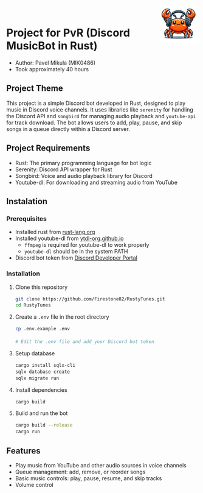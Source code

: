 <img width="20%" src="assets/icon-no-bg.png" align="right" alt="Icon">
<br>

# Project for PvR (Discord MusicBot in Rust)
- Author: Pavel Mikula (MIK0486)
- Took approximately 40 hours

## Project Theme
This project is a simple Discord bot developed in Rust, designed to play music in Discord voice channels. It uses libraries like `serenity` for handling the Discord API and `songbird` for managing audio playback and `youtube-api` for track download. The bot allows users to add, play, pause, and skip songs in a queue directly within a Discord server.

## Project Requirements
- Rust: The primary programming language for bot logic
- Serenity: Discord API wrapper for Rust
- Songbird: Voice and audio playback library for Discord
- Youtube-dl: For downloading and streaming audio from YouTube

## Instalation
### Prerequisites
- Installed rust from [rust-lang.org](https://www.rust-lang.org/tools/install)
- Installed youtube-dl from [ytdl-org.github.io](https://ytdl-org.github.io/youtube-dl/)
  - `ffmpeg` is required for youtube-dl to work properly
  - `youtube-dl` should be in the system PATH
- Discord bot token from [Discord Developer Portal](https://discord.com/developers/applications)

### Installation
1. Clone this repository
    ```bash
    git clone https://github.com/Firestone82/RustyTunes.git
    cd RustyTunes
    ```
2. Create a `.env` file in the root directory
    ```bash
    cp .env.example .env
    
    # Edit the .env file and add your Discord bot token
    ```
3. Setup database
    ```bash
    cargo install sqlx-cli
    sqlx database create
    sqlx migrate run
     ```
4. Install dependencies
    ```bash
    cargo build
    ```
5. Build and run the bot
    ```bash
    cargo build --release
    cargo run
    ```

## Features
- Play music from YouTube and other audio sources in voice channels
- Queue management: add, remove, or reorder songs
- Basic music controls: play, pause, resume, and skip tracks
- Volume control